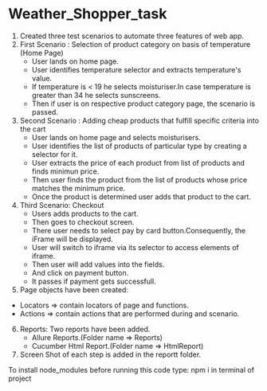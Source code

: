 # Weather_Shopper_task
1. Created three test scenarios to automate three features of web app.
2. First Scenario : Selection of product category on basis of temperature (Home Page)
   - User lands on home page.
   - User identifies temperature selector and extracts temperature's value.
   - If temperature is < 19 he selects moisturiser.In case temperature is greater than 34 he selects sunscreens.
   - Then if user is on respective product category page, the scenario is passed.
3. Second Scenario : Adding cheap products that fulfill specific criteria into the cart
   - User lands on home page and selects moisturisers.
   - User identifies the list of products of particular type by creating a selector for it.
   - User extracts the price of each product from list of products and finds minimun price.
   - Then user finds the product from the list of products whose price matches the minimum price.
   - Once the product is determined user adds that product to the cart.
4. Third Scenario: Checkout
   - Users adds products to the cart.
   - Then goes to checkout screen.
   - There user needs to select pay by card button.Consequently, the iFrame will be displayed.
   - User will switch to iframe via its selector to access elements of iframe.
   - Then user will add values into the fields.
   - And click on payment button.
   - It passes if payment gets successfull.
 5. Page objects have been created:
   - Locators => contain locators of page and functions.
   - Actions => contain actions that are performed during and scenario.
 6. Reports:
    Two reports have been added.
    - Allure Reports.(Folder name => Reports)
    - Cucumber Html Report.(Folder name => HtmlReport)
 7. Screen Shot of each step is added in the reportt folder.
 
 To install node_modules before running this code type: npm i in terminal of project
